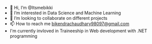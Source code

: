 - 👋 Hi, I’m @Itsmebikki
- 👀 I’m interested in Data Science and Machine Learning
- 💞️ I’m looking to collaborate on different projects 
- 📫 How to reach me bikendrachaudhary98097@gmail.com
- I'm currently invloved in Traineeship in Web development with .NET programming

<!---
Itsmebikki/Itsmebikki is a ✨ special ✨ repository because its `README.md` (this file) appears on your GitHub profile.
You can click the Preview link to take a look at your changes.
--->
